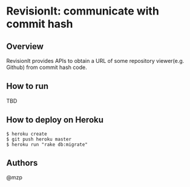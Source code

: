 RevisionIt: communicate with commit hash
=========================================

Overview
-----------------------------------------
RevisionIt provides APIs to obtain a URL of some repository viewer(e.g. Github) from commit hash code.

How to run
-----------------------------------------
TBD

How to deploy on Heroku
-----------------------------------------

    $ heroku create
    $ git push heroku master
    $ heroku run "rake db:migrate"

Authors
-----------------------------------------

 @mzp
